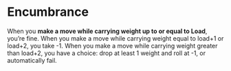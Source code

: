 # Encumbrance
When you **make a move while carrying weight up to or equal to Load**, you’re fine. When you make a move while carrying weight equal to load+1 or load+2, you take -1. When you make a move while carrying weight greater than load+2, you have a choice: drop at least 1 weight and roll at -1, or automatically fail.